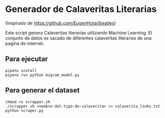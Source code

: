 

# Generador de Calaveritas Literarias

(Inspirado de <https://github.com/EugenHotaj/beatles>)

Este script genera Calaveritas literarias utilizando Machine Learning.
El conjunto de datos es sacado de diferentes calaveritas literarias de
una pagina de internet.


## Para ejecutar

    pipenv install
    pipenv run python bigram_model.py


## Para generar el dataset

    chmod +x scrapper.sh
    ./scrapper.sh <nombre-del-tipo-de-calaverita> >> calaverita_links.txt
    python scraper.py


